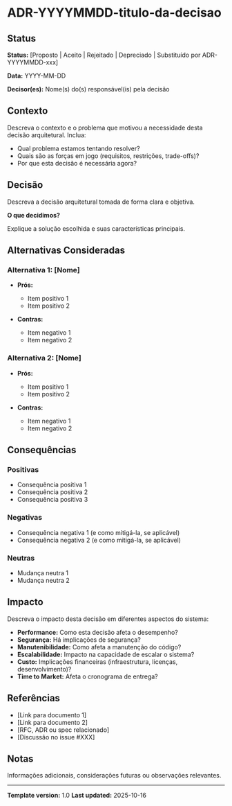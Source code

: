 # ADR-YYYYMMDD-titulo-da-decisao

## Status

**Status:** [Proposto | Aceito | Rejeitado | Depreciado | Substituído por ADR-YYYYMMDD-xxx]

**Data:** YYYY-MM-DD

**Decisor(es):** Nome(s) do(s) responsável(is) pela decisão

## Contexto

Descreva o contexto e o problema que motivou a necessidade desta decisão arquitetural. Inclua:

- Qual problema estamos tentando resolver?
- Quais são as forças em jogo (requisitos, restrições, trade-offs)?
- Por que esta decisão é necessária agora?

## Decisão

Descreva a decisão arquitetural tomada de forma clara e objetiva.

**O que decidimos?**

Explique a solução escolhida e suas características principais.

## Alternativas Consideradas

### Alternativa 1: [Nome]

- **Prós:**
  - Item positivo 1
  - Item positivo 2

- **Contras:**
  - Item negativo 1
  - Item negativo 2

### Alternativa 2: [Nome]

- **Prós:**
  - Item positivo 1
  - Item positivo 2

- **Contras:**
  - Item negativo 1
  - Item negativo 2

## Consequências

### Positivas

- Consequência positiva 1
- Consequência positiva 2
- Consequência positiva 3

### Negativas

- Consequência negativa 1 (e como mitigá-la, se aplicável)
- Consequência negativa 2 (e como mitigá-la, se aplicável)

### Neutras

- Mudança neutra 1
- Mudança neutra 2

## Impacto

Descreva o impacto desta decisão em diferentes aspectos do sistema:

- **Performance:** Como esta decisão afeta o desempenho?
- **Segurança:** Há implicações de segurança?
- **Manutenibilidade:** Como afeta a manutenção do código?
- **Escalabilidade:** Impacto na capacidade de escalar o sistema?
- **Custo:** Implicações financeiras (infraestrutura, licenças, desenvolvimento)?
- **Time to Market:** Afeta o cronograma de entrega?

## Referências

- [Link para documento 1]
- [Link para documento 2]
- [RFC, ADR ou spec relacionado]
- [Discussão no issue #XXX]

## Notas

Informações adicionais, considerações futuras ou observações relevantes.

---

**Template version:** 1.0
**Last updated:** 2025-10-16
